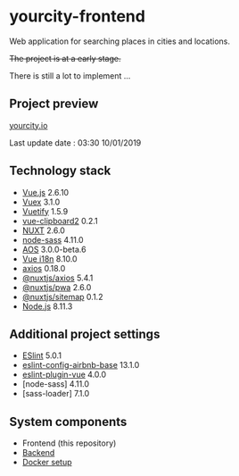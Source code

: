 # yourcity-frontend

Web application for searching places in cities and locations.

~~The project is at a early stage.~~

There is still a lot to implement ...
>  

## Project preview

[yourcity.io](https://yourcity.io)

Last update date : 03:30 10/01/2019

## Technology stack

- [Vue.js](https://vuejs.org/) 2.6.10
- [Vuex](https://github.com/vuejs/vuex) 3.1.0
- [Vuetify](https://vuetifyjs.com/) 1.5.9
- [vue-clipboard2](https://github.com/Inndy/vue-clipboard2) 0.2.1
- [NUXT](https://nuxtjs.org/) 2.6.0
- [node-sass](https://github.com/sass/node-sass) 4.11.0
- [AOS](https://michalsnik.github.io/aos/) 3.0.0-beta.6
- [Vue i18n](https://kazupon.github.io/vue-i18n/) 8.10.0
- [axios](https://github.com/axios/axios) 0.18.0
- [@nuxtjs/axios](https://github.com/nuxt-community/axios-module) 5.4.1
- [@nuxtjs/pwa](https://pwa.nuxtjs.org/) 2.6.0
- [@nuxtjs/sitemap](https://github.com/nuxt-community/sitemap-module) 0.1.2
- [Node.js](https://nodejs.org/en/) 8.11.3

## Additional project settings

- [ESlint](https://eslint.org/) 5.0.1
- [eslint-config-airbnb-base](https://github.com/airbnb/javascript/tree/master/packages/eslint-config-airbnb-base) 13.1.0
- [eslint-plugin-vue](https://github.com/vuejs/eslint-plugin-vue) 4.0.0
- [node-sass] 4.11.0
- [sass-loader] 7.1.0

## System components

- Frontend (this repository)
- [Backend](https://github.com/jakubgania/yourcity-backend-laravel)
- [Docker setup](https://github.com/jakubgania/yourcity-docker-setup)

